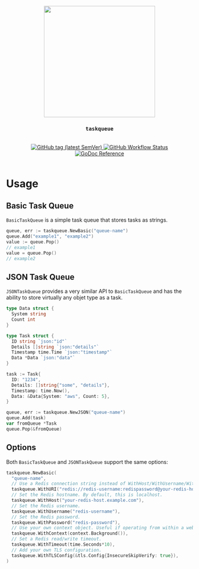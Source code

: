 <div align="center">
  <br/>
  <img src="https://res.cloudinary.com/stellaraf/image/upload/v1604277355/stellar-logo-gradient.svg" width="300" />
  <br/>
  <h3><code>taskqueue</code></h3>
  <br/>
  <a href="https://github.com/stellaraf/go-task-queue/tags">
    <img alt="GitHub tag (latest SemVer)" src="https://img.shields.io/github/v/tag/stellaraf/go-task-queue?color=%2306D6A0&label=version&style=for-the-badge">
  </a>
  <a href="https://github.com/stellaraf/go-utils/actions/workflows/tests.yml">
    <img alt="GitHub Workflow Status" src="https://img.shields.io/github/actions/workflow/status/stellaraf/go-utils/tests.yml?style=for-the-badge">
  </a>
  <a href="https://pkg.go.dev/github.com/stellaraf/go-task-queue">
    <img alt="GoDoc Reference" src="https://img.shields.io/badge/godoc-reference-5272B4.svg?style=for-the-badge">
  </a>
  <br/>
  <br/>

</div>

# Usage

  ## Basic Task Queue
  `BasicTaskQueue` is a simple task queue that stores tasks as strings.

  ```go
  queue, err := taskqueue.NewBasic("queue-name")
  queue.Add("example1", "example2")
  value := queue.Pop()
  // example1
  value = queue.Pop()
  // example2
  ```

  ## JSON Task Queue
  `JSONTaskQueue` provides a very similar API to `BasicTaskQueue` and has the ability to store virtually any objet type as a task.

  ```go
  type Data struct {
    System string
    Count int
  }

  type Task struct {
    ID string `json:"id"`
    Details []string `json:"details"`
    Timestamp time.Time `json:"timestamp"`
    Data *Data `json:"data"`
  }

  task := Task{
    ID: "1234",
    Details: []string{"some", "details"},
    Timestamp: time.Now(),
    Data: &Data{System: "aws", Count: 5},
  }

  queue, err := taskqueue.NewJSON("queue-name")
  queue.Add(task)
  var fromQueue *Task
  queue.Pop(&fromQueue)
  ```

  ## Options

  Both `BasicTaskQueue` and `JSONTaskQueue` support the same options:

  ```go
  taskqueue.NewBasic(
    "queue-name",
    // Use a Redis connection string instead of WithHost/WithUsername/WithPassword.
    taskqueue.WithURI("redis://redis-username:redispassword@your-redis-host.example.com:55032"),
    // Set the Redis hostname. By default, this is localhost.
    taskqueue.WithHost("your-redis-host.example.com"),
    // Set the Redis username.
    taskqueue.WithUsername("redis-username"),
    // Set the Redis password.
    taskqueue.WithPassword("redis-password"),
    // Use your own context object. Useful if operating from within a web request.
    taskqueue.WithContext(context.Background()),
    // Set a Redis read/write timeout.
    taskqueue.WithTimeout(time.Seconds*10),
    // Add your own TLS configuration.
    taskqueue.WithTLSConfig(&tls.Config{InsecureSkipVerify: true}),    
  )
  ```
